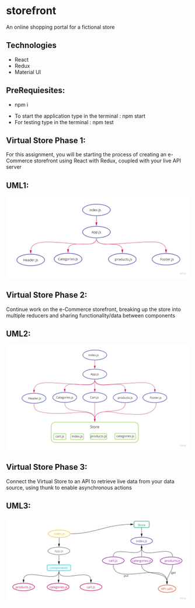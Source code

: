 # storefront

An online shopping portal for a fictional store

## Technologies
 - React
 - Redux
 - Material UI


## PreRequiesites:
 * npm i
- To start the application type in the terminal : npm start
- For testing type in the terminal : npm test

## Virtual Store Phase 1:
For this assignment, you will be starting the process of creating an e-Commerce storefront using React with Redux, coupled with your live API server

## UML1:

![img](uml1.jpg)


## Virtual Store Phase 2:
Continue work on the e-Commerce storefront, breaking up the store into multiple reducers and sharing functionality/data between components


## UML2:

![img](uml2.jpg) 



## Virtual Store Phase 3:
Connect the Virtual Store to an API to retrieve live data from your data source, using thunk to enable asynchronous actions

## UML3:

![img](uml3.jpg) 